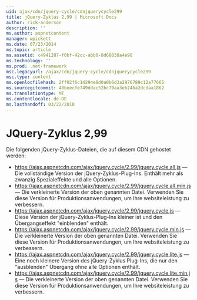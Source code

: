```yaml
---
uid: ajax/cdn/jquery-cycle/cdnjquerycycle299
title: jQuery-Zyklus 2,99 | Microsoft Docs
author: rick-anderson
description: ''
ms.author: aspnetcontent
manager: wpickett
ms.date: 07/23/2014
ms.topic: article
ms.assetid: c4941287-f0bf-42cc-abb0-8d68838a4e98
ms.technology: ''
ms.prod: .net-framework
msc.legacyurl: /ajax/cdn/jquery-cycle/cdnjquerycycle299
msc.type: content
ms.openlocfilehash: 2ff92f6c14294e8d0a0b6d3a2976789c12a77665
ms.sourcegitcommit: 48beecfe749ddac52bc79aa3eb246a2dcdaa1862
ms.translationtype: MT
ms.contentlocale: de-DE
ms.lasthandoff: 03/22/2018
---
```

<a name="jquery-cycle-299"></a>JQuery-Zyklus 2,99
====================
Die folgenden jQuery-Zyklus-Dateien, die auf diesem CDN gehostet werden:

- https://ajax.aspnetcdn.com/ajax/jquery.cycle/2.99/jquery.cycle.all.js &mdash; Die vollständige Version der jQuery-Zyklus-Plug-Ins. Enthält mehr als zwanzig Spezialeffekte und alle Optionen.
- https://ajax.aspnetcdn.com/ajax/jquery.cycle/2.99/jquery.cycle.all.min.js &mdash; Die verkleinerte Version der oben genannten Datei. Verwenden Sie diese Version für Produktionsanwendungen, um Ihre websiteleistung zu verbessern.
- https://ajax.aspnetcdn.com/ajax/jquery.cycle/2.99/jquery.cycle.js &mdash; Diese Version der jQuery-Zyklus-Plug-Ins kleiner ist und den Übergangseffekt "einblenden" enthält.
- https://ajax.aspnetcdn.com/ajax/jquery.cycle/2.99/jquery.cycle.min.js &mdash; Die verkleinerte Version der oben genannten Datei. Verwenden Sie diese Version für Produktionsanwendungen, um Ihre websiteleistung zu verbessern.
- https://ajax.aspnetcdn.com/ajax/jquery.cycle/2.99/jquery.cycle.lite.js &mdash; Eine noch kleinere Version des jQuery-Zyklus Plug-Ins, die nur den "ausblenden" Übergang ohne alle Optionen enthält.
- https://ajax.aspnetcdn.com/ajax/jquery.cycle/2.99/jquery.cycle.lite.min.js &mdash; Die verkleinerte Version der oben genannten Datei. Verwenden Sie diese Version für Produktionsanwendungen, um Ihre websiteleistung zu verbessern.

